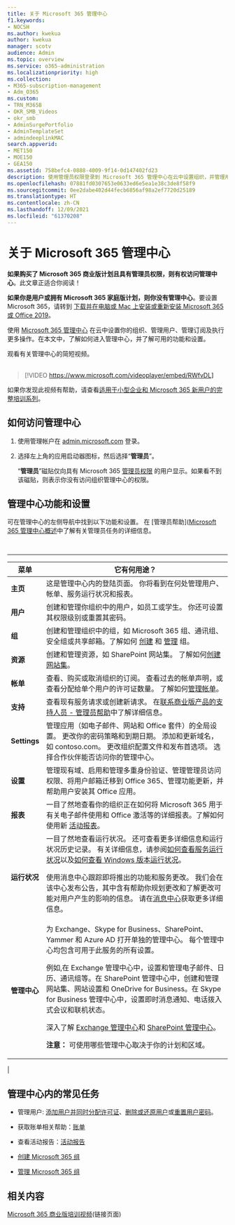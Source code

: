 ```yaml
---
title: 关于 Microsoft 365 管理中心
f1.keywords:
- NOCSH
ms.author: kwekua
author: kwekua
manager: scotv
audience: Admin
ms.topic: overview
ms.service: o365-administration
ms.localizationpriority: high
ms.collection:
- M365-subscription-management
- Adm_O365
ms.custom:
- TRN_M365B
- OKR_SMB_Videos
- okr_smb
- AdminSurgePortfolio
- AdminTemplateSet
- admindeeplinkMAC
search.appverid:
- MET150
- MOE150
- GEA150
ms.assetid: 758befc4-0888-4009-9f14-0d147402fd23
description: 使用管理员权限登录到 Microsoft 365 管理中心在云中设置组织，并管理用户和管理订阅。
ms.openlocfilehash: 07881fd0307653e0633ed6e5ea1e38c3de8f58f9
ms.sourcegitcommit: 0ee2dabe402d44fecb6856af98a2ef7720d25189
ms.translationtype: HT
ms.contentlocale: zh-CN
ms.lasthandoff: 12/09/2021
ms.locfileid: "61370208"
---
```

# <a name="about-the-microsoft-365-admin-center"></a>关于 Microsoft 365 管理中心

**如果购买了 Microsoft 365 商业版计划且具有管理员权限，则有权访问管理中心**。此文章正适合你阅读！

**如果你是用户或拥有 Microsoft 365 家庭版计划，则你没有管理中心**。要设置 Microsoft 365，请转到 [下载并在电脑或 Mac 上安装或重新安装 Microsoft 365 或 Office 2019](https://support.microsoft.com/office/4414eaaf-0478-48be-9c42-23adc4716658)。

使用 <a href="https://go.microsoft.com/fwlink/p/?linkid=2024339" target="_blank">Microsoft 365 管理中心</a> 在云中设置你的组织、管理用户、管理订阅及执行更多操作。在本文中，了解如何进入管理中心，并了解可用的功能和设置。

观看有关管理中心的简短视频。 <br><br>

> [!VIDEO https://www.microsoft.com/videoplayer/embed/RWfvDL]

如果你发现此视频有帮助，请查看[适用于小型企业和 Microsoft 365 新用户的完整培训系列](../../business-video/index.yml)。

## <a name="how-to-get-to-the-admin-center"></a>如何访问管理中心

1. 使用管理帐户在 <a href="https://go.microsoft.com/fwlink/p/?linkid=2024339" target="_blank">admin.microsoft.com</a> 登录。

2. 选择左上角的应用启动器图标，然后选择“**管理员**”。

    “**管理员**”磁贴仅向具有 Microsoft 365 [管理员权限](../add-users/about-admin-roles.md) 的用户显示。如果看不到该磁贴，则表示你没有访问组织管理中心的权限。

## <a name="admin-center-features-and-settings"></a>管理中心功能和设置

可在管理中心的左侧导航中找到以下功能和设置。 在 [管理员帮助]([Microsoft 365 管理中心概述](admin-center-overview.md)中了解有关管理员任务的详细信息。

<br>

****

|菜单|它有何用途？|
|-----|-----|
|**主页**|这是管理中心内的登陆页面。 你将看到在何处管理用户、帐单、服务运行状况和报表。|
|**用户**|创建和管理你组织中的用户，如员工或学生。 你还可设置其权限级别或重置其密码。|
|**组**|创建和管理组织中的组，如 Microsoft 365 组、通讯组、安全组或共享邮箱。了解如何 [创建](../create-groups/create-groups.md) 和 [管理](../create-groups/manage-groups.md) 组。|
|**资源**|创建和管理资源，如 SharePoint 网站集。 了解如何[创建网站集](/sharepoint/create-site-collection)。|
|**帐单**|查看、购买或取消组织的订阅。 查看过去的帐单声明，或查看分配给单个用户的许可证数量。 了解如何[管理帐单](../../commerce/index.yml)。|
|**支持**|查看现有服务请求或创建新请求。 在[联系商业版产品的支持人员 - 管理员帮助](../../business-video/get-help-support.md)中了解详细信息。|
|**Settings**|管理应用（如电子邮件、网站和 Office 套件）的全局设置。 更改你的密码策略和到期日期。 添加和更新域名，如 contoso.com。 更改组织配置文件和发布首选项。 选择合作伙伴能否访问你的管理中心。|
|**设置**|管理现有域、启用和管理多重身份验证、管理管理员访问权限、将用户邮箱迁移到 Office 365、管理功能更新，并帮助用户安装其 Office 应用。|
|**报表**|一目了然地查看你的组织正在如何将 Microsoft 365 用于有关电子邮件使用和 Office 激活等的详细报表。了解如何使用新 [活动报表](../activity-reports/activity-reports.md)。|
|**运行状况**|一目了然地查看运行状况。 还可查看更多详细信息和运行状况历史记录。 有关详细信息，请参阅[如何查看服务运行状况](../../enterprise/view-service-health.md)以及[如何查看 Windows 版本运行状况](/windows/deployment/update/check-release-health)。 <p>使用消息中心跟踪即将推出的功能和服务更改。 我们会在该中心发布公告，其中含有帮助你规划更改和了解更改可能对用户产生的影响的信息。 请在[消息中心](../manage/message-center.md)获取更多详细信息。|
|**管理中心**|为 Exchange、Skype for Business、SharePoint、Yammer 和 Azure AD 打开单独的管理中心。 每个管理中心均包含可用于此服务的所有设置。  <p> 例如,在 Exchange 管理中心中，设置和管理电子邮件、日历、通讯组等。在 SharePoint 管理中心中，创建和管理网站集、网站设置和 OneDrive for Business。在 Skype for Business 管理中心中，设置即时消息通知、电话拨入式会议和联机状态。  <p> 深入了解 [Exchange 管理中心](/exchange/exchange-admin-center)和 [SharePoint 管理中心](/sharepoint/sharepoint-online)。 <p> **注意：** 可使用哪些管理中心取决于你的计划和区域。|
|

## <a name="common-tasks-in-the-admin-center"></a>管理中心内的常见任务

- 管理用户: [添加用户并同时分配许可证](../add-users/add-users.md)、[删除或还原用户](../add-users/delete-a-user.md)或[重置用户密码](../add-users/reset-passwords.md)。

- 获取账单相关帮助：[账单](../../commerce/index.yml)

- 查看活动报告：[活动报告](../activity-reports/activity-reports.md)

- [创建 Microsoft 365 组](../create-groups/create-groups.md)

- [管理 Microsoft 365 组](../create-groups/manage-groups.md)

## <a name="related-content"></a>相关内容

[Microsoft 365 商业版培训视频](../../business-video/index.yml)(链接页面)
